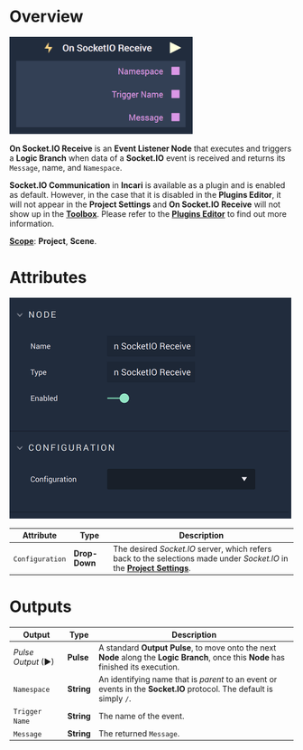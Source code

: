 # Overview

![The On Socket.IO Receive Node.](../../../../.gitbook/assets/onsocketioreceive.png)

**On Socket.IO Receive** is an **Event Listener Node** that executes and triggers a **Logic Branch** when data of a **Socket.IO** event is received and returns its `Message`, name, and `Namespace`.

**Socket.IO Communication** in **Incari** is available as a plugin and is enabled as default. However, in the case that it is disabled in the **Plugins Editor**, it will not appear in the **Project Settings** and **On Socket.IO Receive** will not show up in the [**Toolbox**](../../overview.md). Please refer to the [**Plugins Editor**](../../../../modules/plugins/communication/socketiomanager.md) to find out more information.

[**Scope**](../../overview.md#scopes): **Project**, **Scene**.

# Attributes

![The On Socket.IO Receive Node Attributes.](../../../../.gitbook/assets/onsocketioreceiveattributes.png)

|Attribute|Type|Description|
|---|---|---|
|`Configuration`|**Drop-Down**|The desired _Socket.IO_ server, which refers back to the selections made under *Socket.IO* in the [**Project Settings**](../../../../modules/project-settings/socketio.md).| 


# Outputs

|Output|Type|Description|
|---|---|---|
|*Pulse Output* (►)|**Pulse**|A standard **Output Pulse**, to move onto the next **Node** along the **Logic Branch**, once this **Node** has finished its execution.|
|`Namespace`|**String**| An identifying name that is *parent* to an event or events in the **Socket.IO** protocol. The default is simply `/`.|
|`Trigger Name`|**String**| The name of the event.|
|`Message`|**String**| The returned `Message`.|




